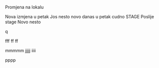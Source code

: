 Promjena na lokalu

Nova izmjena u petak
Jos nesto novo danas u petak
cudno
STAGE
Poslije stage
Novo nesto

q

fff
ff
ff

mmmmm
jjjjj
iiii

pppp
